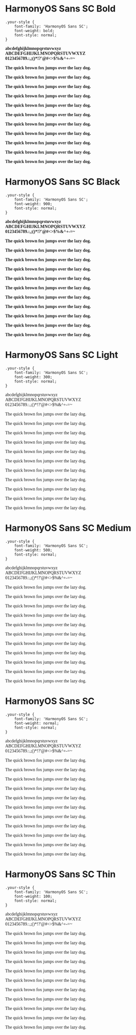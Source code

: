 <div class="page">

<div class="demo">

# HarmonyOS Sans SC Bold

```
.your-style {
    font-family: 'HarmonyOS Sans SC';
    font-weight: bold;
    font-style: normal;
}
```

<div class="font-container"
style="font-family: 'HarmonyOS Sans SC'; font-weight: bold; font-style: normal;">

abcdefghijklmnopqrstuvwxyz  
ABCDEFGHIJKLMNOPQRSTUVWXYZ  
0123456789.:,;()\*!?'@#\<\>$%&^+-=\~

The quick brown fox jumps over the lazy dog.

The quick brown fox jumps over the lazy dog.

The quick brown fox jumps over the lazy dog.

The quick brown fox jumps over the lazy dog.

The quick brown fox jumps over the lazy dog.

The quick brown fox jumps over the lazy dog.

The quick brown fox jumps over the lazy dog.

The quick brown fox jumps over the lazy dog.

The quick brown fox jumps over the lazy dog.

The quick brown fox jumps over the lazy dog.

The quick brown fox jumps over the lazy dog.

</div>

</div>

<div class="demo">

# HarmonyOS Sans SC Black

```
.your-style {
    font-family: 'HarmonyOS Sans SC';
    font-weight: 900;
    font-style: normal;
}
```

<div class="font-container"
style="font-family: 'HarmonyOS Sans SC'; font-weight: 900; font-style: normal;">

abcdefghijklmnopqrstuvwxyz  
ABCDEFGHIJKLMNOPQRSTUVWXYZ  
0123456789.:,;()\*!?'@#\<\>$%&^+-=\~

The quick brown fox jumps over the lazy dog.

The quick brown fox jumps over the lazy dog.

The quick brown fox jumps over the lazy dog.

The quick brown fox jumps over the lazy dog.

The quick brown fox jumps over the lazy dog.

The quick brown fox jumps over the lazy dog.

The quick brown fox jumps over the lazy dog.

The quick brown fox jumps over the lazy dog.

The quick brown fox jumps over the lazy dog.

The quick brown fox jumps over the lazy dog.

The quick brown fox jumps over the lazy dog.

</div>

</div>

<div class="demo">

# HarmonyOS Sans SC Light

```
.your-style {
    font-family: 'HarmonyOS Sans SC';
    font-weight: 300;
    font-style: normal;
}
```

<div class="font-container"
style="font-family: 'HarmonyOS Sans SC'; font-weight: 300; font-style: normal;">

abcdefghijklmnopqrstuvwxyz  
ABCDEFGHIJKLMNOPQRSTUVWXYZ  
0123456789.:,;()\*!?'@#\<\>$%&^+-=\~

The quick brown fox jumps over the lazy dog.

The quick brown fox jumps over the lazy dog.

The quick brown fox jumps over the lazy dog.

The quick brown fox jumps over the lazy dog.

The quick brown fox jumps over the lazy dog.

The quick brown fox jumps over the lazy dog.

The quick brown fox jumps over the lazy dog.

The quick brown fox jumps over the lazy dog.

The quick brown fox jumps over the lazy dog.

The quick brown fox jumps over the lazy dog.

The quick brown fox jumps over the lazy dog.

</div>

</div>

<div class="demo">

# HarmonyOS Sans SC Medium

```
.your-style {
    font-family: 'HarmonyOS Sans SC';
    font-weight: 500;
    font-style: normal;
}
```

<div class="font-container"
style="font-family: 'HarmonyOS Sans SC'; font-weight: 500; font-style: normal;">

abcdefghijklmnopqrstuvwxyz  
ABCDEFGHIJKLMNOPQRSTUVWXYZ  
0123456789.:,;()\*!?'@#\<\>$%&^+-=\~

The quick brown fox jumps over the lazy dog.

The quick brown fox jumps over the lazy dog.

The quick brown fox jumps over the lazy dog.

The quick brown fox jumps over the lazy dog.

The quick brown fox jumps over the lazy dog.

The quick brown fox jumps over the lazy dog.

The quick brown fox jumps over the lazy dog.

The quick brown fox jumps over the lazy dog.

The quick brown fox jumps over the lazy dog.

The quick brown fox jumps over the lazy dog.

The quick brown fox jumps over the lazy dog.

</div>

</div>

<div class="demo">

# HarmonyOS Sans SC

```
.your-style {
    font-family: 'HarmonyOS Sans SC';
    font-weight: normal;
    font-style: normal;
}
```

<div class="font-container"
style="font-family: 'HarmonyOS Sans SC'; font-weight: normal; font-style: normal;">

abcdefghijklmnopqrstuvwxyz  
ABCDEFGHIJKLMNOPQRSTUVWXYZ  
0123456789.:,;()\*!?'@#\<\>$%&^+-=\~

The quick brown fox jumps over the lazy dog.

The quick brown fox jumps over the lazy dog.

The quick brown fox jumps over the lazy dog.

The quick brown fox jumps over the lazy dog.

The quick brown fox jumps over the lazy dog.

The quick brown fox jumps over the lazy dog.

The quick brown fox jumps over the lazy dog.

The quick brown fox jumps over the lazy dog.

The quick brown fox jumps over the lazy dog.

The quick brown fox jumps over the lazy dog.

The quick brown fox jumps over the lazy dog.

</div>

</div>

<div class="demo">

# HarmonyOS Sans SC Thin

```
.your-style {
    font-family: 'HarmonyOS Sans SC';
    font-weight: 100;
    font-style: normal;
}
```

<div class="font-container"
style="font-family: 'HarmonyOS Sans SC'; font-weight: 100; font-style: normal;">

abcdefghijklmnopqrstuvwxyz  
ABCDEFGHIJKLMNOPQRSTUVWXYZ  
0123456789.:,;()\*!?'@#\<\>$%&^+-=\~

The quick brown fox jumps over the lazy dog.

The quick brown fox jumps over the lazy dog.

The quick brown fox jumps over the lazy dog.

The quick brown fox jumps over the lazy dog.

The quick brown fox jumps over the lazy dog.

The quick brown fox jumps over the lazy dog.

The quick brown fox jumps over the lazy dog.

The quick brown fox jumps over the lazy dog.

The quick brown fox jumps over the lazy dog.

The quick brown fox jumps over the lazy dog.

The quick brown fox jumps over the lazy dog.

</div>

</div>

</div>
